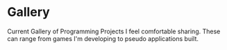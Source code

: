 # Gallery
Current Gallery of Programming Projects I feel comfortable sharing. These can range from games I'm developing to pseudo applications built.
